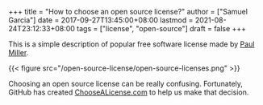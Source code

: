 +++
title = "How to choose an open source license?"
author = ["Samuel Garcia"]
date = 2017-09-27T13:45:00+08:00
lastmod = 2021-08-24T23:12:33+08:00
tags = ["license", "open-source"]
draft = false
+++

This is a simple description of popular free software license made by [Paul Miller](http://paulmillr.com/).

<!--more-->

{{< figure src="/open-source-license/open-source-licenses.png" >}}

Choosing an open source license can be really confusing. Fortunately, GitHub has created [ChooseALicense.com](https://choosealicense.com/) to help us make that decision.
